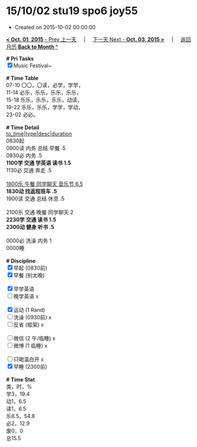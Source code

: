 # 15/10/02 stu19 spo6 joy55

- Created on 2015-10-02 00:00:00

[**< Oct. 01, 2015** - Prev 上一天](/lifelogs/2015/10/d01.md) &nbsp; &nbsp; | &nbsp; &nbsp; [下一天 Next - **Oct. 03, 2015 >**](/lifelogs/2015/10/d03.md) &nbsp; &nbsp; |  &nbsp; &nbsp; [返回月历 **Back to Month ^**](/lifelogs/2015/10/index.md)
<br/><div><strong># Pri Tasks</strong></div><div><input checked="true" type="checkbox"/>Music Festival~<br/></div><div><br/></div><div><b># Time Table</b></div><div>07-10 〇〇，〇读，必学，学学，</div><div>11-14 必乐，乐乐，乐乐，乐乐，</div><div>15-18 乐乐，乐乐，乐乐，动读，</div><div>19-22 乐乐，乐乐，学学，学动，</div><div>23-02 必必。</div><div><br/></div><div><b># Time Detail</b></div><div><u>to_time|type|desc|duration</u></div><div>0830起</div><div>0900读 内务 总结 早餐 .5</div><div>0930必 内务 .5</div><div><b>1100学 交通 学英语 读书 1.5</b></div><div>1130必 交通 奔走 .5</div><div><br clear="none"/></div><div><u>1800乐 午餐 同学聊天 音乐节 6.5</u></div><div><b>1830动 找返程班车 .5</b></div><div>1900读 交通 总结 休息 .5</div><div><br/></div><div>2100乐 交通 晚餐 同学聊天 2</div><div><b>2230学 交通 读书 1.5</b></div><div><b>2300动 健身 听书 .5</b></div><div><b><br/></b></div><div>0000必 洗澡 内务 1</div><div>0000睡</div><div><br/></div><div><b># Discipline</b></div><div><input checked="true" type="checkbox"/>早起 (0830前) </div><div><input checked="true" type="checkbox"/>早餐 (别太晚) </div><div><br/></div><div><input checked="true" type="checkbox"/>早学英语 </div><div><input type="checkbox"/>晚学英语 x</div><div><br/></div><div><input checked="true" type="checkbox"/>运动 (1 Rand) </div><div><input type="checkbox"/>洗澡 (0930前) x</div><div><input type="checkbox"/>反省 (框架) x</div><div><br/></div><div><input type="checkbox"/>微信 (2 午/临睡) x</div><div><input type="checkbox"/>微博 (1 临睡) x</div><div><br/></div><div><input type="checkbox"/>只喝温白开 x</div><div><input checked="true" type="checkbox"/>早睡 (2300前) </div><div><br/></div><div><b># Time Stat</b></div><div>类，时，%<br clear="none"/>学3，19.4<br clear="none"/>动1，6.5<br clear="none"/>读1，6.5<br clear="none"/>乐8.5，54.8<br clear="none"/>必2，12.9<br clear="none"/>废0，0</div><div>总15.5</div><div><br/></div><div><br/></div>
